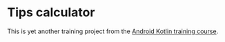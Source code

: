 # Tips calculator
 This is yet another training project from the [Android Kotlin training course](https://developer.android.com/codelabs/basic-android-kotlin-training-tip-calculator#0). 
 
